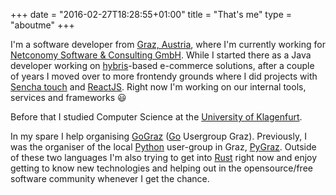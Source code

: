 +++
date = "2016-02-27T18:28:55+01:00"
title = "That's me"
type = "aboutme"
+++

I'm a software developer from [Graz, Austria][graz], where I'm currently working
for [Netconomy Software & Consulting GmbH][nc]. While I started there as a Java
developer working on [hybris][]-based e-commerce solutions, after a couple of
years I moved over to more frontendy grounds where I did projects with
[Sencha touch][] and [ReactJS][]. Right now I'm working on our internal tools,
services and frameworks 😃

Before that I studied Computer Science at the [University of Klagenfurt][uniklu].

In my spare I help organising [GoGraz][] ([Go][] Usergroup Graz). Previously, I
was the organiser of the local [Python][] user-group in Graz, [PyGraz][].
Outside of these two languages I'm also trying to get into [Rust][] right now
and enjoy getting to know new technologies and helping out in the
opensource/free software community whenever I get the chance.

[graz]: https://en.wikipedia.org/wiki/Graz
[nc]: http://netconomy.net
[hybris]: http://hybris.com/en/
[sencha touch]: https://www.sencha.com/products/touch/#overview
[reactjs]: http://facebook.github.io/react/
[uniklu]: https://www.aau.at/
[gograz]: http://gograz.org/
[pygraz]: https://pygraz.org/
[python]: https://www.python.org/
[go]: https://golang.org/
[rust]: https://www.rust-lang.org/en-US/
